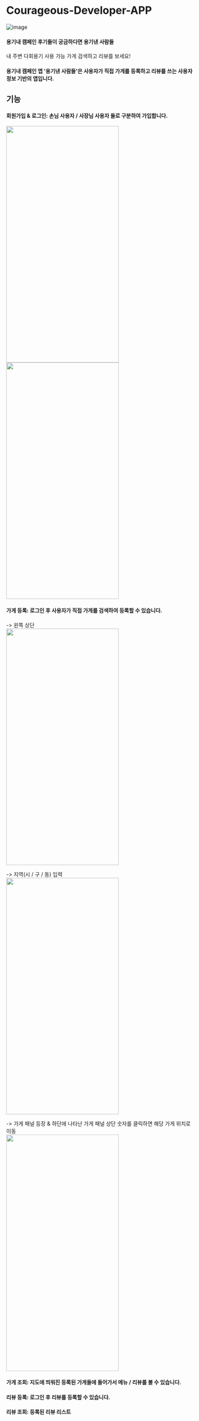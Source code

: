 # Courageous-Developer-APP

![image](https://user-images.githubusercontent.com/55770848/132479866-83b5d1e9-545e-43f4-8a4a-516c0b034aca.png)

#### 용기내 캠페인 후기들이 궁금하다면 용기낸 사람들
내 주변 다회용기 사용 가능 가게 검색하고 리뷰를 보세요!

#### 용기내 캠페인 앱 '용기낸 사람들'은 사용자가 직접 가게를 등록하고 리뷰를 쓰는 사용자 정보 기반의 앱입니다.

## 기능
#### 회원가입 & 로그인: 손님 사용자 / 사장님 사용자 둘로 구분하여 가입합니다.  

<img src="https://user-images.githubusercontent.com/28240529/140691816-5ce45cc1-d082-4615-8159-e8fa820b8070.jpg" width="300" height="630"/>
<img src="https://user-images.githubusercontent.com/28240529/140691836-6e215047-31eb-47b8-9757-47206f8a211a.jpg" width="300" height="630"/>
  
#### 가게 등록: 로그인 후 사용자가 직접 가게를 검색하여 등록할 수 있습니다.  
-> 왼쪽 상단  
<img src="https://user-images.githubusercontent.com/28240529/140693993-13bfbe5a-c6c5-41b1-b63b-049fee580dcc.png" width="300" height="630"/>

-> 지역(시 / 구 / 동) 입력  
<img src="https://user-images.githubusercontent.com/28240529/140694001-a94d8aae-3d14-498d-be8e-6bf6d1f47db3.png" width="300" height="630"/>

-> 가게 패널 등장 & 하단에 나타난 가게 패널 상단 숫자를 클릭하면 해당 가게 위치로 이동  
<img src="https://user-images.githubusercontent.com/28240529/140693491-29934387-347f-4318-a60c-d04a582db949.jpg" width="300" height="630"/>

#### 가게 조회: 지도에 띄워진 등록된 가게들에 들어가서 메뉴 / 리뷰를 볼 수 있습니다.  
#### 리뷰 등록: 로그인 후 리뷰를 등록할 수 있습니다.  
#### 리뷰 조회: 등록된 리뷰 리스트  

<!-- ![image](https://user-images.githubusercontent.com/55770848/132479981-ef1a9c51-3ec1-4b28-9efa-8d6b5395a3e8.png)

### API: https://github.com/980926a/Courageous-Developer-Server/wiki

# ERD

![image](https://user-images.githubusercontent.com/55770848/132480350-54769ca1-5385-4789-a23b-283e3707de67.png)

# Server-Architecture 

![image](https://user-images.githubusercontent.com/55652627/132682803-6c7eae4c-e2a0-4a7e-9971-86dac4f8501d.png) -->
